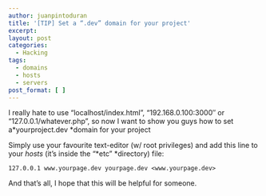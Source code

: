 ```yaml
---
author: juanpintoduran
title: '[TIP] Set a “.dev” domain for your project'
excerpt:
layout: post
categories:
  - Hacking
tags:
  - domains
  - hosts
  - servers
post_format: [ ]
---
```

I really hate to use “localhost/index.html”, “192.168.0.100:3000″ or “127.0.0.1/whatever.php”, so now I want to show you guys how to set a*yourproject.dev *domain for your project

Simply use your favourite text-editor (w/ root privileges) and add this line to your *hosts* (it’s inside the “*etc” *directory) file:

`127.0.0.1 www.yourpage.dev yourpage.dev <www.yourpage.dev>`

And that’s all, I hope that this will be helpful for someone.

 